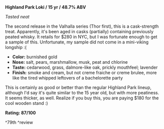 **Highland Park Loki / 15 yr / 48.7% ABV**

*Tasted neat*

The second release in the Valhalla series (Thor first), this is a cask-strength treat.  Apparently, it's been aged in casks (partially) containing previously peated whisky.  It retails for $280 in NYC, but I was fortunate enough to get a sample of this.  Unfortunate, my sample did not come in a mini-viking longship :(

* **Color:** burnished gold
* **Nose:** salt, pears, marshmallow, musk, peat and chlorine
* **Taste:** cedarwood, grass, dalmore-like oak, prickly mouthfeel; lavender
* **Finish:** smoke and cream, but not creme fraiche or creme brulee, more like the tired whipped leftovers of a bachelorette party

This is certainly as good or better than the regular Highland Park lineup, although I'd say it's quite similar to the 15 year old, but with more peatiness.  It seems thicker, as well.  Realize if you buy this, you are paying $180 for the cool wooden stand :)

**Rating: 87/100**

^79th ^review
